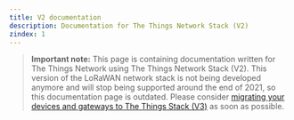 ```yaml
---
title: V2 documentation
description: Documentation for The Things Network Stack (V2)
zindex: 1
---
```


> **Important note:** This page is containing documentation written for The Things Network using The Things Network Stack (V2). This version of the LoRaWAN network stack is not being developed anymore and will stop being supported around the end of 2021, so this documentation page is outdated. Please consider [migrating your devices and gateways to The Things Stack (V3)](../the-things-stack/migrate-to-v3.md) as soon as possible. 